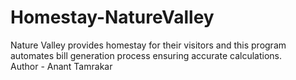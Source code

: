 # Homestay-NatureValley
Nature Valley provides homestay for their visitors and this program automates bill generation process ensuring accurate calculations.
<br>
Author - Anant Tamrakar 


